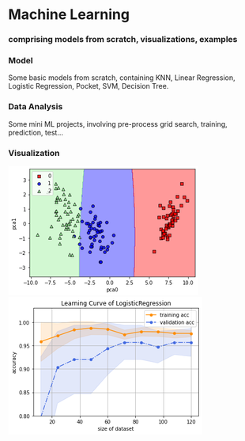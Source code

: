 # Machine Learning
### comprising models from scratch, visualizations, examples
### Model
Some basic models from scratch, containing KNN, Linear Regression, Logistic Regression, Pocket, SVM, Decision Tree.

### Data Analysis
Some mini ML projects, involving pre-process grid search, training, prediction, test...  

### Visualization
![](https://github.com/coolguazitech/ML/blob/main/v1.png)![](https://github.com/coolguazitech/ML/blob/main/v2.png)
